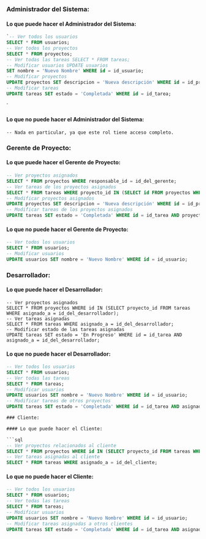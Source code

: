 ### Administrador del Sistema:

#### Lo que puede hacer el Administrador del Sistema:

```sql
`-- Ver todos los usuarios 
SELECT * FROM usuarios;  
-- Ver todos los proyectos 
SELECT * FROM proyectos;  
-- Ver todas las tareas SELECT * FROM tareas;  
-- Modificar usuarios UPDATE usuarios 
SET nombre = 'Nuevo Nombre' WHERE id = id_usuario;  
-- Modificar proyectos 
UPDATE proyectos SET descripcion = 'Nueva descripción' WHERE id = id_proyecto;  
-- Modificar tareas
UPDATE tareas SET estado = 'Completada' WHERE id = id_tarea;
```
`

#### Lo que no puede hacer el Administrador del Sistema:

`-- Nada en particular, ya que este rol tiene acceso completo.`

### Gerente de Proyecto:

#### Lo que puede hacer el Gerente de Proyecto:

```sql
-- Ver proyectos asignados 
SELECT * FROM proyectos WHERE responsable_id = id_del_gerente;  
-- Ver tareas de los proyectos asignados 
SELECT * FROM tareas WHERE proyecto_id IN (SELECT id FROM proyectos WHERE responsable_id = id_del_gerente);  
-- Modificar proyectos asignados 
UPDATE proyectos SET descripcion = 'Nueva descripción' WHERE id = id_proyecto AND responsable_id = id_del_gerente;  
-- Modificar tareas de los proyectos asignados 
UPDATE tareas SET estado = 'Completada' WHERE id = id_tarea AND proyecto_id IN (SELECT id FROM proyectos WHERE responsable_id = id_del_gerente);`
```



#### Lo que no puede hacer el Gerente de Proyecto:

```sql
-- Ver todos los usuarios 
SELECT * FROM usuarios;  
-- Modificar usuarios 
UPDATE usuarios SET nombre = 'Nuevo Nombre' WHERE id = id_usuario;
```

### Desarrollador:

#### Lo que puede hacer el Desarrollador:


```plsql
-- Ver proyectos asignados 
SELECT * FROM proyectos WHERE id IN (SELECT proyecto_id FROM tareas WHERE asignado_a = id_del_desarrollador);  
-- Ver tareas asignadas 
SELECT * FROM tareas WHERE asignado_a = id_del_desarrollador;  
-- Modificar estado de las tareas asignadas 
UPDATE tareas SET estado = 'En Progreso' WHERE id = id_tarea AND asignado_a = id_del_desarrollador;
```

#### Lo que no puede hacer el Desarrollador:

```sql 
-- Ver todos los usuarios 
SELECT * FROM usuarios;  
-- Ver todas las tareas 
SELECT * FROM tareas;  
-- Modificar usuarios 
UPDATE usuarios SET nombre = 'Nuevo Nombre' WHERE id = id_usuario;  
-- Modificar tareas de otros proyectos 
UPDATE tareas SET estado = 'Completada' WHERE id = id_tarea AND asignado_a != id_del_desarrollador;```

### Cliente:

#### Lo que puede hacer el Cliente:

```sql
-- Ver proyectos relacionados al cliente 
SELECT * FROM proyectos WHERE id IN (SELECT proyecto_id FROM tareas WHERE asignado_a = id_del_cliente);  
-- Ver tareas asignadas al cliente 
SELECT * FROM tareas WHERE asignado_a = id_del_cliente;
```

#### Lo que no puede hacer el Cliente:


```sql
-- Ver todos los usuarios 
SELECT * FROM usuarios;  
-- Ver todas las tareas 
SELECT * FROM tareas;  
-- Modificar usuarios 
UPDATE usuarios SET nombre = 'Nuevo Nombre' WHERE id = id_usuario;  
-- Modificar tareas asignadas a otros clientes 
UPDATE tareas SET estado = 'Completada' WHERE id = id_tarea AND asignado_a != id_del_cliente;
```
